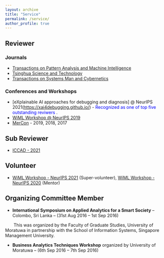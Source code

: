 ```yaml
---
layout: archive
title: "Service"
permalink: /service/
author_profile: true
---
```


## Reviewer

### Journals

* [Transactions on Pattern Analysis and Machine Intelligence](https://ieeexplore.ieee.org/xpl/RecentIssue.jsp?punumber=34) 
* [Tsinghua Science and Technology](http://tst.tsinghuajournals.com/EN/1007-0214/home.shtml)
* [Transactions on Systems Man and Cybernetics](https://ieeexplore.ieee.org/xpl/RecentIssue.jsp?punumber=6221021)

### Conferences and Workshops
* [eXplainable AI approaches for debugging and diagnosis] @ NeurIPS 2021(https://xai4debugging.github.io/) - <span style="color:blue"> Recognized as one of top five outstanding reviwers </span>.
* [WiML Workshop @ NeurIPS 2019](https://wimlworkshop.org/sh_events/wiml-workshop-2020/)
* [MerCon](https://mercon.uom.lk/) - 2019, 2018, 2017

## Sub Reviewer

* [ICCAD - 2021](https://iccad.com/index.php)

## Volunteer 

* [WiML Workshop - NeurIPS 2021](https://sites.google.com/view/wiml2021/committee?authuser=0/) (Super-volunteer), [WiML Workshop - NeurIPS 2020](https://wimlworkshop.org/sh_events/wiml-workshop-2020/) (Mentor)

## Organizing Committee Member

* **International Symposium on Applied Analytics for a Smart Society** – Colombo, Sri Lanka – (31st Aug 2016 – 1st Sep 2016)

&nbsp;&nbsp;&nbsp;&nbsp;&nbsp;&nbsp; This was organized by the Faculty of Graduate Studies, University of Moratuwa in partnership with the School of Information Systems, Singapore Management University.

* **Business Analytics Techniques Workshop** organized by University of Moratuwa – (6th Sep 2016 – 7th Sep 2016)

